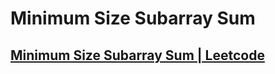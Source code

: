 # Minimum Size Subarray Sum

## [Minimum Size Subarray Sum | Leetcode](https://leetcode.com/problems/minimum-size-subarray-sum/)